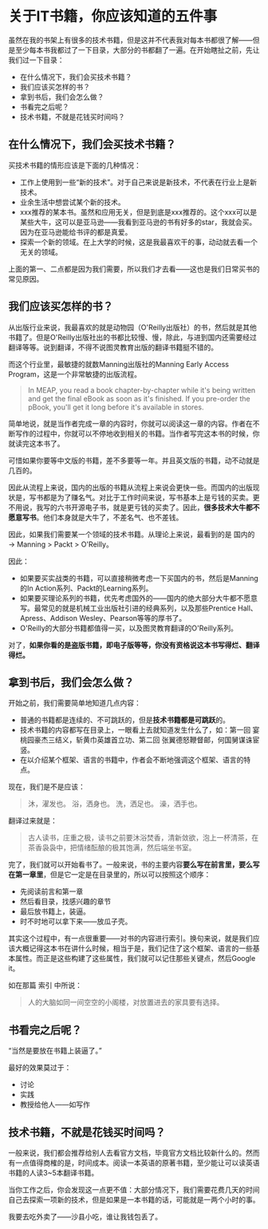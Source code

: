 关于IT书籍，你应该知道的五件事
===

虽然在我的书架上有很多的技术书籍，但是这并不代表我对每本书都很了解——但是至少每本书我都过了一下目录，大部分的书都翻了一遍。在开始瞎扯之前，先让我们过一下目录：

 - 在什么情况下，我们会买技术书籍？
 - 我们应该买怎样的书？
 - 拿到书后，我们会怎么做？
 - 书看完之后呢？
 - 技术书籍，不就是花钱买时间吗？

**在什么情况下，我们会买技术书籍？**
----

买技术书籍的情形应该是下面的几种情况：
 
  - 工作上使用到一些“新的技术”。对于自己来说是新技术，不代表在行业上是新技术。
  - 业余生活中想尝试某个新的技术。
  - xxx推荐的某本书。虽然和应用无关，但是到底是xxx推荐的。这个xxx可以是某些大牛，这可以是亚马逊——我看到亚马逊的书有好多的star，我就会买。因为在亚马逊能给书评的都是真爱。
  - 探索一个新的领域。在上大学的时候，这是我最喜欢干的事，动动就去看一个无关的领域。

上面的第一、二点都是因为我们需要，所以我们才去看——这也是我们日常买书的常见原因。

我们应该买怎样的书？
----

从出版行业来说，我最喜欢的就是动物园（O'Reilly出版社）的书，然后就是其他书籍了。但是O'Reilly出版社出的书都比较慢、慢，除此，与进到国内还需要经过翻译等等。说到翻译，不得不说图灵教育出版的翻译书籍挺不错的。

而这个行业里，最敏捷的就数Manning出版社的Manning Early Access Program，这是一个非常敏捷的出版流程。

> In MEAP, you read a book chapter-by-chapter while it's being written and get the final eBook as soon as it's finished. If you pre-order the pBook, you'll get it long before it's available in stores.

简单地说，就是当作者完成一章的内容时，你就可以阅读这一章的内容。作者在不断写作的过程中，你就可以不停地收到相关的书籍。当作者写完这本书的时候，你就读完这本书了。

可惜如果你要等中文版的书籍，差不多要等一年。并且英文版的书籍，动不动就是几百的。

因此从流程上来说，国内的出版的书籍从流程上来说会更快一些。而国内的出版现状是，写书都是为了赚名气。对比于工作时间来说，写书基本上是亏钱的买卖。更不用说，我写的六书开源电子书，就是更亏钱的买卖了。因此，**很多技术大牛都不愿意写书**。他们本身就是大牛了，不差名气、也不差钱。

因此，如果我们需要某一个领域的技术书籍。从理论上来说，最看到的是 国内的 -> Manning > Packt > O'Reilly。

因此：

 - 如果要买实战类的书籍，可以直接稍微考虑一下买国内的书，然后是Manning的In Action系列、Packt的Learning系列。
 - 如果要买理论系列的书籍，优先考虑国外的——国内的绝大部分大牛都不愿意写。最常见的就是机械工业出版社引进的经典系列，以及那些Prentice Hall、Apress、Addison Wesley、Pearson等等的厚书了。
 - O'Reilly的大部分书籍都值得一买，以及图灵教育翻译的O'Reilly系列。

对了，**如果你看的是盗版书籍，即电子版等等，你没有资格说这本书写得烂、翻译得烂。**

拿到书后，我们会怎么做？
----

开始之前，我们需要简单地知道几点内容：

 - 普通的书籍都是连续的、不可跳跃的，但是**技术书籍都是可跳跃**的。
 - 技术书籍的内容都写在目录上，一眼看上去就知道发生什么了，如：第一回 宴桃园豪杰三结义，斩黄巾英雄首立功、第二回 张翼德怒鞭督邮，何国舅谋诛宦竖。
 - 在以介绍某个框架、语言的书籍中，作者会不断地强调这个框架、语言的特点。

现在，我们是不是应该：

> 沐，濯发也。 浴，洒身也。 洗，洒足也。 澡，洒手也。

翻译过来就是：

> 古人读书，庄重之极，读书之前要沐浴焚香，清新敛欲，泡上一杯清茶，在茶香袅袅中，把情绪酝酿的极其饱满，然后端坐书室。 

完了，我们就可以开始看书了。一般来说，书的主要内容**要么写在前言里，要么写在第一章里**，但是它一定是在目录里的，所以可以按照这个顺序：

 - 先阅读前言和第一章
 - 然后看目录，找感兴趣的章节
 - 最后放书籍上，装逼。
 - 时不时地可以拿下来——放瓜子壳。

其实这个过程中，有一点很重要——对书的内容进行索引。换句来说，就是我们应该大概记得这本书在讲什么时候，相当于是，我们记住了这个框架、语言的一些基本属性。而正是这些构建了这些属性，我们就可以记住那些关键点，然后Google it。

如在那篇 索引 中所说：

> 人的大脑如同一间空空的小阁楼，对放置进去的家具要有选择。

书看完之后呢？
----

“当然是要放在书籍上装逼了。”

最好的效果莫过于：
 
  - 讨论
  - 实践
  - 教授给他人——如写作  

技术书籍，不就是花钱买时间吗？
----

一般来说，我们都会推荐给别人去看官方文档，毕竟官方文档比较新什么的。然而有一点值得商榷的是，时间成本。阅读一本英语的原著书籍，至少能让可以读英语书籍的人读3~5本翻译书籍。

当你工作之后，你会发现这一点更不值：大部分情况下，我们需要花费几天的时间自己去探索一项新的技术，但是如果是一本书籍的话，可能就是一两个小时的事。

我要去吃外卖了——沙县小吃，谁让我钱包丢了。